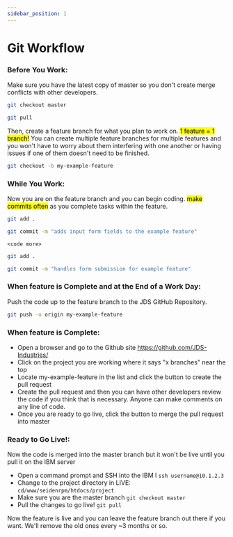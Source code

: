 ```yaml
---
sidebar_position: 1
---
```


# Git Workflow

### Before You Work:

Make sure you have the latest copy of master so you don't create merge conflicts with other developers.

```bash
git checkout master
```

```bash
git pull
```

Then, create a feature branch for what you plan to work on. <mark>1 feature = 1 branch!</mark> You can create multiple feature branches for multiple features and you won't have to worry about them interfering with one another or having issues if one of them doesn't need to be finished.

```bash
git checkout -b my-example-feature
```

### While You Work:

Now you are on the feature branch and you can begin coding. <mark>make commits often</mark> as you complete tasks within the feature.

```bash
git add .
```

```bash
git commit -m "adds input form fields to the example feature"
```

`<code more>`

```bash
git add .
```

```bash
git commit -m "handles form submission for example feature"
```

### When feature is Complete and at the End of a Work Day:

Push the code up to the feature branch to the JDS GitHub Repository.

```bash
git push -u origin my-example-feature
```

### When feature is Complete:

- Open a browser and go to the Github site https://github.com/JDS-Industries/
- Click on the project you are working where it says "x branches" near the top
- Locate my-example-feature in the list and click the button to create the pull request
- Create the pull request and then you can have other developers review the code if you think that is necessary. Anyone can make comments on any line of code.
- Once you are ready to go live, click the button to merge the pull request into master

### Ready to Go Live!:

Now the code is merged into the master branch but it won't be live until you pull it on the IBM server

- Open a command prompt and SSH into the IBM I `ssh username@10.1.2.3`
- Change to the project directory in LIVE: `cd/www/seidenrpm/htdocs/project`
- Make sure you are the master branch `git checkout master`
- Pull the changes to go live! `git pull`

Now the feature is live and you can leave the feature branch out there if you want. We'll remove the old ones every ~3 months or so.
